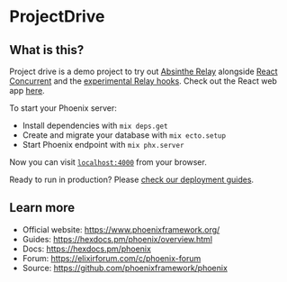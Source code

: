 # ProjectDrive

## What is this?

Project drive is a demo project to try out [Absinthe Relay](https://github.com/absinthe-graphql/absinthe) alongside [React Concurrent](https://reactjs.org/docs/concurrent-mode-intro.html) and the [experimental Relay hooks](https://relay.dev/docs/en/experimental/api-reference). Check out the React web app [here](https://github.com/alexdunne/project-drive-web).

To start your Phoenix server:

- Install dependencies with `mix deps.get`
- Create and migrate your database with `mix ecto.setup`
- Start Phoenix endpoint with `mix phx.server`

Now you can visit [`localhost:4000`](http://localhost:4000) from your browser.

Ready to run in production? Please [check our deployment guides](https://hexdocs.pm/phoenix/deployment.html).

## Learn more

- Official website: https://www.phoenixframework.org/
- Guides: https://hexdocs.pm/phoenix/overview.html
- Docs: https://hexdocs.pm/phoenix
- Forum: https://elixirforum.com/c/phoenix-forum
- Source: https://github.com/phoenixframework/phoenix
